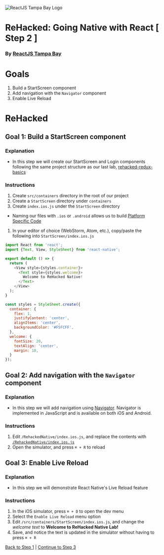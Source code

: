 ![ReactJS Tampa Bay Logo](https://avatars2.githubusercontent.com/u/18738421?v=3&s=200)

# ReHacked: Going Native with React [ Step 2 ]
### By [ReactJS Tampa Bay](http://www.meetup.com/ReactJS-Tampa-Bay/)

# Goals

1. Build a StartScreen component
1. Add navigation with the `Navigator` component
1. Enable Live Reload

# ReHacked

## Goal 1: Build a StartScreen component

### Explanation

* In this step we will create our StartScreen and Login components following the same project structure as our last lab, [rehacked-redux-basics](https://github.com/reactjstampabay/rehacked-redux-basics)

### Instructions

1. Create `src/containers` directory in the root of our project
1. Create a `StartScreen` directory under `containers`
1. Create `index.ios.js` under the `StartScreen` directory
  - Naming our files with `.ios` or `.android` allows us to build [Platform Specific Code](https://facebook.github.io/react-native/docs/platform-specific-code.html)
1. In your editor of choice (WebStorm, Atom, etc.), copy/paste the following into `StartScreen/index.ios.js`
```javascript
import React from 'react';
import {Text, View, StyleSheet} from 'react-native';

export default () => {
  return (
    <View style={styles.container}>
      <Text style={styles.welcome}>
        Welcome to ReHacked Native!
      </Text>
    </View>
  );
}

const styles = StyleSheet.create({
  container: {
    flex: 1,
    justifyContent: 'center',
    alignItems: 'center',
    backgroundColor: '#F5FCFF',
  },
  welcome: {
    fontSize: 20,
    textAlign: 'center',
    margin: 10,
  }
});
```

## Goal 2: Add navigation with the `Navigator` component

### Explanation

* In this step we will add navigation using [Navigator](https://facebook.github.io/react-native/docs/navigator.html). Navigator is implemented in JavaScript and is available on both iOS and Android.

### Instructions

1. Edit `/RehackedNative/index.ios.js`, and replace the contents with [`/RehackedNative/index.ios.js`](https://raw.githubusercontent.com/reactjstampabay/RehackedNative/step-2/index.ios.js)
1. Open the simulator, and press `⌘ + R` to reload

## Goal 3: Enable Live Reload

### Explanation

* In this step we will demonstrate React Native's Live Reload feature

### Instructions
1. In the iOS simulator, press `⌘ + D` to open the dev menu
1. Select the `Enable Live Reload` menu option
1. Edit `/src/containers/StartScreen/index.ios.js`, and change the _welcome text_ to **Welcome to ReHacked Native Lab!**
1. Save, and notice the text is updated in the simulator without having to press `⌘ + R`

[Back to Step 1](https://github.com/reactjstampabay/RehackedNative/tree/step-1) | [Continue to Step 3](https://github.com/reactjstampabay/RehackedNative/tree/step-3)
